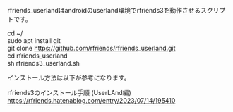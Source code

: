 rfriends_userlandはandroidのuserland環境でrfriends3を動作させるスクリプトです。  
  
cd ~/  
sudo apt install git  
git clone https://github.com/rfriends/rfriends_userland.git  
cd rfriends_userland  
sh rfriends3_userland.sh  
  
インストール方法は以下が参考になります。  
  
rfriends3のインストール手順 (UserLAnd編)  
https://rfriends.hatenablog.com/entry/2023/07/14/195410  
